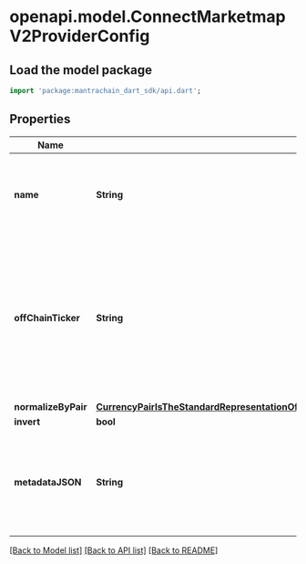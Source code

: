 # openapi.model.ConnectMarketmapV2ProviderConfig

## Load the model package
```dart
import 'package:mantrachain_dart_sdk/api.dart';
```

## Properties
Name | Type | Description | Notes
------------ | ------------- | ------------- | -------------
**name** | **String** | Name corresponds to the name of the provider for which the configuration is being set. | [optional] 
**offChainTicker** | **String** | OffChainTicker is the off-chain representation of the ticker i.e. BTC/USD. The off-chain ticker is unique to a given provider and is used to fetch the price of the ticker from the provider. | [optional] 
**normalizeByPair** | [**CurrencyPairIsTheStandardRepresentationOfAPairOfAssetsWhereOneBaseIsPricedInTermsOfTheOtherQuote1**](CurrencyPairIsTheStandardRepresentationOfAPairOfAssetsWhereOneBaseIsPricedInTermsOfTheOtherQuote1.md) |  | [optional] 
**invert** | **bool** |  | [optional] 
**metadataJSON** | **String** | MetadataJSON is a string of JSON that encodes any extra configuration for the given provider config. | [optional] 

[[Back to Model list]](../README.md#documentation-for-models) [[Back to API list]](../README.md#documentation-for-api-endpoints) [[Back to README]](../README.md)


